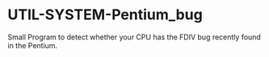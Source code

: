 UTIL-SYSTEM-Pentium_bug
=======================

Small Program to detect whether your CPU has the FDIV bug recently  found in the Pentium.
